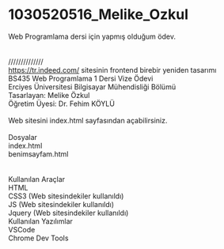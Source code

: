 # 1030520516_Melike_Ozkul <br>
 Web Programlama dersi için yapmış olduğum ödev.
<br><br><br>
//////////////<br>
https://tr.indeed.com/ sitesinin frontend birebir yeniden tasarımı<br>
BS435 Web Programlama 1 Dersi Vize Ödevi<br>
Erciyes Üniversitesi Bilgisayar Mühendisliği Bölümü<br>
Tasarlayan: Melike Özkul <br>
Öğretim Üyesi: Dr. Fehim KÖYLÜ<br><br>
Web sitesini index.html sayfasından açabilirsiniz.<br><br>
Dosyalar<br>
index.html<br>
benimsayfam.html <br>
<br><br>
Kullanılan Araçlar<br>
HTML<br>
CSS3 (Web sitesindekiler kullanıldı)<br>
JS (Web sitesindekiler kullanıldı)<br>
Jquery (Web sitesindekiler kullanıldı)<br>
Kullanılan Yazılımlar<br>
VSCode<br>
Chrome Dev Tools<br>


